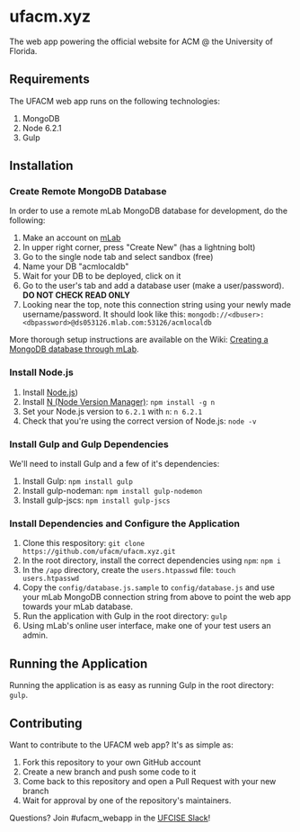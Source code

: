 # ufacm.xyz

The web app powering the official website for ACM @ the University of Florida.

## Requirements

The UFACM web app runs on the following technologies:

1. MongoDB
2. Node 6.2.1
3. Gulp

## Installation

### Create Remote MongoDB Database

In order to use a remote mLab MongoDB database for development, do the following:

1. Make an account on [mLab](https://mlab.com)
2. In upper right corner, press "Create New" (has a lightning bolt)
3. Go to the single node tab and select sandbox (free)
4. Name your DB "acmlocaldb"
5. Wait for your DB to be deployed, click on it
6. Go to the user's tab and add a database user (make a user/password). **DO NOT CHECK READ ONLY**
7. Looking near the top, note this connection string using your newly made username/password. It should look like this: `mongodb://<dbuser>:<dbpassword>@ds053126.mlab.com:53126/acmlocaldb`

More thorough setup instructions are available on the Wiki: [Creating a MongoDB database through mLab](https://github.com/ufacm/ufacm.xyz/wiki/Creating-a-MongoDB-database-through-mLab).

### Install Node.js

1. Install [Node.js](https://nodejs.org/en/download/))
2. Install [N (Node Version Manager)](https://www.npmjs.com/package/n): `npm install -g n`
3. Set your Node.js version to `6.2.1` with `n`: `n 6.2.1`
4. Check that you're using the correct version of Node.js: `node -v`

### Install Gulp and Gulp Dependencies

We'll need to install Gulp and a few of it's dependencies:

1. Install Gulp: `npm install gulp`
2. Install gulp-nodeman: `npm install gulp-nodemon`
3. Install gulp-jscs: `npm install gulp-jscs`

### Install Dependencies and Configure the Application

1. Clone this respository: `git clone https://github.com/ufacm/ufacm.xyz.git`
2. In the root directory, install the correct dependencies using `npm`: `npm i`
3. In the `/app` directory, create the `users.htpasswd` file: `touch users.htpasswd`
4. Copy the `config/database.js.sample` to `config/database.js` and use your mLab MongoDB connection string from above to point the web app towards your mLab database.
5. Run the application with Gulp in the root directory: `gulp`
6. Using mLab's online user interface, make one of your test users an admin.

## Running the Application

Running the application is as easy as running Gulp in the root directory: `gulp`.

## Contributing

Want to contribute to the UFACM web app? It's as simple as:

1. Fork this repository to your own GitHub account
2. Create a new branch and push some code to it
3. Come back to this repository and open a Pull Request with your new branch
4. Wait for approval by one of the repository's maintainers.

Questions? Join #ufacm_webapp in the [UFCISE Slack](http://slack.ufcise.com)!
